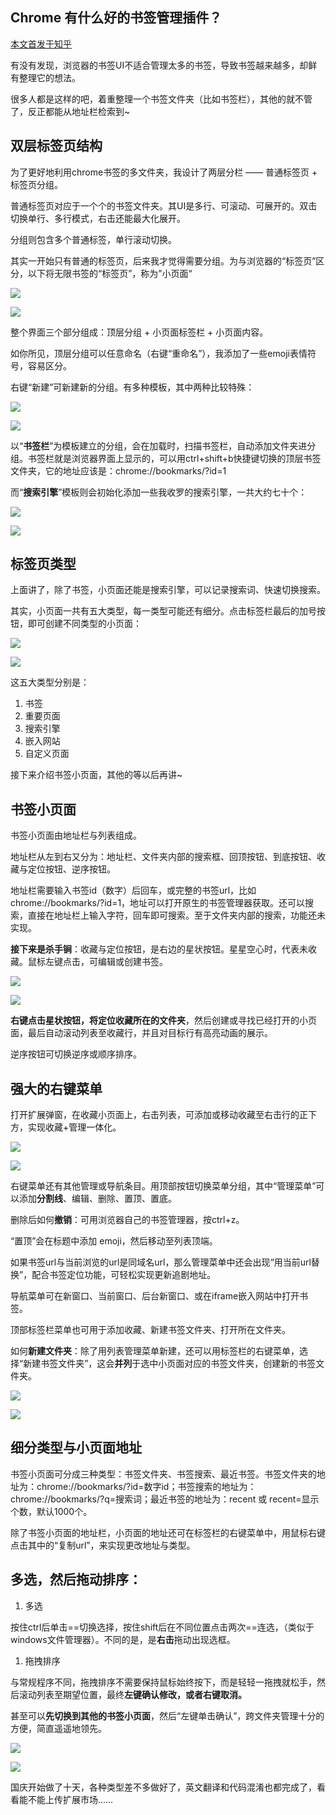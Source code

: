## Chrome 有什么好的书签管理插件？

[本文首发于知乎](https://www.zhihu.com/question/49117104/answer/3246147287)

有没有发现，浏览器的书签UI不适合管理太多的书签，导致书签越来越多，却鲜有整理它的想法。

很多人都是这样的吧，着重整理一个书签文件夹（比如书签栏），其他的就不管了，反正都能从地址栏检索到~

## 双层标签页结构

为了更好地利用chrome书签的多文件夹，我设计了两层分栏 —— 普通标签页 + 标签页分组。

普通标签页对应于一个个的书签文件夹。其UI是多行、可滚动、可展开的。双击切换单行、多行模式，右击还能最大化展开。

分组则包含多个普通标签，单行滚动切换。

其实一开始只有普通的标签页，后来我才觉得需要分组。为与浏览器的“标签页”区分，以下将无限书签的“标签页”，称为”小页面“

![](https://picx.zhimg.com/50/v2-4b9beda0f1699e3574ae40efb18b8883_720w.jpg?source=1940ef5c)

![](https://picx.zhimg.com/v2-4b9beda0f1699e3574ae40efb18b8883_r.jpg?source=1940ef5c)

整个界面三个部分组成：顶层分组 + 小页面标签栏 + 小页面内容。

如你所见，顶层分组可以任意命名（右键“重命名”），我添加了一些emoji表情符号，容易区分。

右键“新建”可新建新的分组。有多种模板，其中两种比较特殊：

![](https://picx.zhimg.com/50/v2-40f58c8cb23e0220a8be4a8940bc8606_720w.jpg?source=1940ef5c)

![](https://pic1.zhimg.com/v2-40f58c8cb23e0220a8be4a8940bc8606_r.jpg?source=1940ef5c)

以“**书签栏**”为模板建立的分组，会在加载时，扫描书签栏，自动添加文件夹进分组。书签栏就是浏览器界面上显示的，可以用ctrl+shift+b快捷键切换的顶层书签文件夹，它的地址应该是：chrome://bookmarks/?id=1

而“**搜索引擎**”模板则会初始化添加一些我收罗的搜索引擎，一共大约七十个：

![](https://pic1.zhimg.com/50/v2-17145d36a2bc5ad6ecddd4158b275fe5_720w.jpg?source=1940ef5c)

![](https://pic1.zhimg.com/v2-17145d36a2bc5ad6ecddd4158b275fe5_r.jpg?source=1940ef5c)

## 标签页类型

上面讲了，除了书签，小页面还能是搜索引擎，可以记录搜索词、快速切换搜索。

其实，小页面一共有五大类型，每一类型可能还有细分。点击标签栏最后的加号按钮，即可创建不同类型的小页面：

![](https://pic1.zhimg.com/50/v2-51f138904b1b7fdf3fec303e6a63a883_720w.jpg?source=1940ef5c)

![](https://picx.zhimg.com/v2-51f138904b1b7fdf3fec303e6a63a883_r.jpg?source=1940ef5c)

这五大类型分别是：

1.  书签
2.  重要页面
3.  搜索引擎
4.  嵌入网站
5.  自定义页面

  

接下来介绍书签小页面，其他的等以后再讲~

## 书签小页面

书签小页面由地址栏与列表组成。

地址栏从左到右又分为：地址栏、文件夹内部的搜索框、回顶按钮、到底按钮、收藏与定位按钮、逆序按钮。

地址栏需要输入书签id（数字）后回车，或完整的书签url，比如 chrome://bookmarks/?id=1，地址可以打开原生的书签管理器获取。还可以搜索，直接在地址栏上输入字符，回车即可搜索。至于文件夹内部的搜索，功能还未实现。

**接下来是杀手锏**：收藏与定位按钮，是右边的星状按钮。星星空心时，代表未收藏。鼠标左键点击，可编辑或创建书签。

![](https://pic1.zhimg.com/50/v2-e6da653dadd588506c16b20bd07ba9f5_720w.jpg?source=1940ef5c)

![](https://picx.zhimg.com/v2-e6da653dadd588506c16b20bd07ba9f5_r.jpg?source=1940ef5c)

**右键点击星状按钮，将定位收藏所在的文件夹**，然后创建或寻找已经打开的小页面，最后自动滚动列表至收藏行，并且对目标行有高亮动画的展示。

逆序按钮可切换逆序或顺序排序。

## 强大的右键菜单

打开扩展弹窗，在收藏小页面上，右击列表，可添加或移动收藏至右击行的正下方，实现收藏+管理一体化。

![](https://pic1.zhimg.com/50/v2-d8e5e7ab138b57ba42e709f4334548f5_720w.jpg?source=1940ef5c)

![](https://pica.zhimg.com/v2-d8e5e7ab138b57ba42e709f4334548f5_r.jpg?source=1940ef5c)

右键菜单还有其他管理或导航条目。用顶部按钮切换菜单分组，其中“管理菜单”可以添加**分割线**、编辑、删除、置顶、置底。

删除后如何**撤销**：可用浏览器自己的书签管理器，按ctrl+z。

“置顶”会在标题中添加 emoji，然后移动至列表顶端。

如果书签url与当前浏览的url是同域名url，那么管理菜单中还会出现“用当前url替换”，配合书签定位功能，可轻松实现更新追剧地址。

  

导航菜单可在新窗口、当前窗口、后台新窗口、或在iframe嵌入网站中打开书签。

  

顶部标签栏菜单也可用于添加收藏、新建书签文件夹、打开所在文件夹。

如何**新建文件夹**：除了用列表管理菜单新建，还可以用标签栏的右键菜单，选择“新建书签文件夹”，这会**并列**于选中小页面对应的书签文件夹，创建新的书签文件夹。

![](https://picx.zhimg.com/50/v2-229febf3a1e15de6e22d38e15656fb89_720w.jpg?source=1940ef5c)

![](https://pic1.zhimg.com/v2-229febf3a1e15de6e22d38e15656fb89_r.jpg?source=1940ef5c)

## 细分类型与小页面地址

书签小页面可分成三种类型：书签文件夹、书签搜索、最近书签。书签文件夹的地址为：chrome://bookmarks/?id=数字id；书签搜索的地址为：chrome://bookmarks/?q=搜索词；最近书签的地址为：recent 或 recent=显示个数，默认1000个。

除了书签小页面的地址栏，小页面的地址还可在标签栏的右键菜单中，用鼠标右键点击其中的“复制url”，来实现更改地址与类型。

## 多选，然后拖动排序：

1.  多选

按住ctrl后单击==切换选择，按住shift后在不同位置点击两次==连选，（类似于windows文件管理器）。不同的是，是**右击**拖动出现选框。

1.  拖拽排序

与常规程序不同，拖拽排序不需要保持鼠标始终按下，而是轻轻一拖拽就松手，然后滚动列表至期望位置，最终**左键确认修改，或者右键取消。**

甚至可以**先切换到其他的书签小页面**，然后“左键单击确认”，跨文件夹管理十分的方便，简直遥遥地领先。

  

![](https://picx.zhimg.com/50/v2-386d56f7b965a1c232c90f8794d4932a_720w.jpg?source=1940ef5c)

![](https://picx.zhimg.com/v2-386d56f7b965a1c232c90f8794d4932a_r.jpg?source=1940ef5c)

国庆开始做了十天，各种类型差不多做好了，英文翻译和代码混淆也都完成了，看看能不能上传扩展市场……
